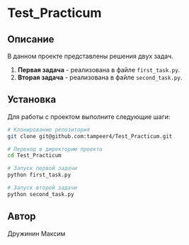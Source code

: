 # Test_Practicum

## Описание
В данном проекте представлены решения двух задач. 

1. **Первая задача** - реализована в файле `first_task.py`.
2. **Вторая задача** - реализована в файле `second_task.py`.

## Установка
Для работы с проектом выполните следующие шаги:

```bash
# Клонирование репозитория
git clone git@github.com:tampeer4/Test_Practicum.git

# Переход в директорию проекта
cd Test_Practicum

# Запуск первой задачи
python first_task.py

# Запуск второй задачи
python second_task.py
```
## Автор
Дружинин Максим
